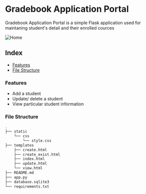 # Gradebook Application Portal

Gradebook Application Portal is a simple Flask application used for maintaning student's detail and their enrolled cources

![Home](https://github.com/user-attachments/assets/8725b55f-042c-4aac-9c67-1245a465a204)

## Index
-   [Features](#Features)
-   [File Structure](#File-Structure)

### Features

- Add a student
- Update/ delete a student
- View particular student information



### File Structure

```bash
.
├── static
    └── css
        └── style.css
├── templates
    ├── create.html
    ├── create_exist.html
    ├── index.html
    ├── update.html
    └── view.html
├── README.md
├── app.py
├── database.sqlite3
└── requirements.txt
```

